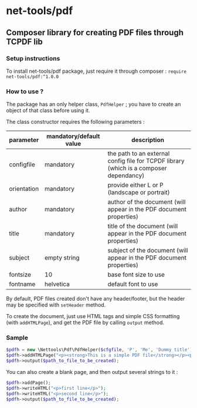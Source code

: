 # net-tools/pdf


## Composer library for creating PDF files through TCPDF lib

### Setup instructions 

To install net-tools/pdf package, just require it through composer : `require net-tools/pdf:^1.0.0`


### How to use ?

The package has an only helper class, `PdfHelper` ; you have to create an object of that class before using it.

The class constructor requires the following parameters :

parameter   |  mandatory/default value | description
------------|--------------------------|---------------
configfile  | mandatory                | the path to an external config file for TCPDF library (which is a composer dependancy)
orientation | mandatory                | provide either L or P (landscape or portrait)
author      | mandatory                | author of the document (will appear in the PDF document properties)
title       | mandatory                | title of the document (will appear in the PDF document properties)
subject     | empty string             | subject of the document (will appear in the PDF document properties)
fontsize    | 10                       | base font size to use
fontname    | helvetica                | default font to use

By default, PDF files created don't have any header/footer, but the header may be specified with `setHeader` method.

To create the document, just use HTML tags and simple CSS formatting (with `addHTMLPage`), and get the PDF file by calling `output` method.


### Sample 

```php
$pdfh = new \Nettools\Pdf\PdfHelper($cfgfile, 'P', 'Me', 'Dummy title');
$pdfh->addHTMLPage("<p><strong>This is a simple PDF file</strong></p><p>with two lines. First is bold, the second is in normal print.</p>");
$pdfh->output($path_to_file_to_be_created);
```

You can also create a blank page, and then output several strings to it :
```php
$pdfh->addPage();
$pdfh->writeHTML("<p>first line</p>");
$pdfh->writeHTML("<p>second line</p>");
$pdfh->output($path_to_file_to_be_created);
```
